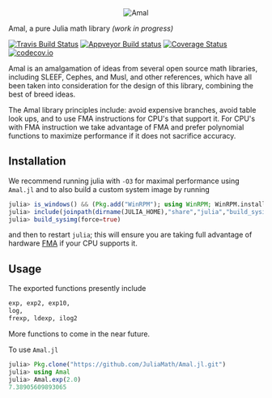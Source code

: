 <div align="center"><img src="https://cloud.githubusercontent.com/assets/4319522/19199051/1ecffc38-8c90-11e6-8617-19208b61a07b.jpg" alt="Amal"></img> </div>


Amal, a pure Julia math library *(work in progress)*

[![Travis Build Status](https://travis-ci.org/musm/Amal.jl.svg?branch=master)](https://travis-ci.org/musm/Amal.jl)
[![Appveyor Build status](https://ci.appveyor.com/api/projects/status/9eh7v6a7rm0ju0p3/branch/master?svg=true)](https://ci.appveyor.com/project/musm/amal-jl-9l512/branch/master)
[![Coverage Status](https://coveralls.io/repos/github/musm/Amal.jl/badge.svg?branch=master)](https://coveralls.io/github/musm/Amal.jl?branch=master)
[![codecov.io](http://codecov.io/github/musm/Amal.jl/coverage.svg?branch=master)](http://codecov.io/github/musm/Amal.jl?branch=master)


Amal is an amalgamation of ideas from several open source math libraries, including SLEEF, Cephes, and Musl, and other references, which have all been taken into consideration for the design of this library, combining the best of breed ideas.

The Amal library principles include: avoid expensive branches, avoid table look ups, and to use FMA instructions for CPU's that support it. For CPU's with FMA instruction we take advantage of FMA and prefer polynomial functions to maximize performance if it does not sacrifice accuracy.


## Installation


We recommend running julia with `-O3` for maximal performance using `Amal.jl` and to also build a custom system image by running
```julia
julia> is_windows() && (Pkg.add("WinRPM"); using WinRPM; WinRPM.install("gcc", yes=true))
julia> include(joinpath(dirname(JULIA_HOME),"share","julia","build_sysimg.jl"))
julia> build_sysimg(force=true)
```
and then to restart `julia`; this will ensure you are taking full advantage of hardware [FMA](https://en.wikipedia.org/wiki/FMA_instruction_set)  if your CPU supports it.

## Usage


The exported functions presently include
```julia
exp, exp2, exp10,
log,
frexp, ldexp, ilog2
```
More functions to come in the near future.



To use  `Amal.jl`
```julia
julia> Pkg.clone("https://github.com/JuliaMath/Amal.jl.git")
julia> using Amal
julia> Amal.exp(2.0)
7.38905609893065
```
